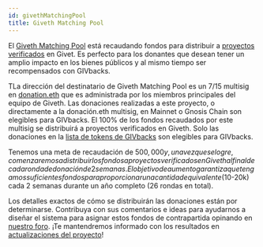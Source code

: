 ```yaml
---
id: givethMatchingPool
title: Giveth Matching Pool
---
```


El [Giveth Matching Pool](https://giveth.io/project/Giveth-Matching-Pool-0) está recaudando fondos para distribuir a [proyectos verificados](https://docs.giveth.io/dapps/projectVerification/ ) en Givet. Es perfecto para los donantes que desean tener un amplio impacto en los bienes públicos y al mismo tiempo ser recompensados con GIVbacks.

TLa dirección del destinatario de Giveth Matching Pool es un 7/15 multisig en [donation.eth](https://eth.blockscout.com/address/0x6e8873085530406995170da467010565968c7c62) que es administrada por los miembros principales del equipo de Giveth. Las donaciones realizadas a este proyecto, o directamente a la donación.eth multisig, en Mainnet o Gnosis Chain son elegibles para GIVbacks. El 100% de los fondos recaudados por este multisig se distribuirá a proyectos verificados en Giveth. Solo las donaciones en la [lista de tokens de GIVbacks](https://forum.giveth.io/t/givbacks-token-list/253) son elegibles para GIVbacks.

Tenemos una meta de recaudación de $500,000 y, una vez que se logre, comenzaremos a distribuir los fondos a proyectos verificados en Giveth al final de cada ronda de donación de 2 semanas. El objetivo de aumento garantiza que tengamos suficientes fondos para proporcionar una cantidad equivalente ($10-20k) cada 2 semanas durante un año completo (26 rondas en total).

Los detalles exactos de cómo se distribuirán las donaciones están por determinarse. Contribuya con sus comentarios e ideas para ayudarnos a diseñar el sistema para asignar estos fondos de contrapartida opinando en [nuestro foro](https://forum.giveth.io/t/givmatching-idea-generation-on-how-to-distribuir-fondos/346). ¡Te mantendremos informado con los resultados en [actualizaciones del proyecto](https://giveth.io/project/Giveth-Matching-Pool-0)!
